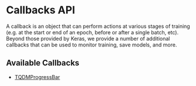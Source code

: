 # Callbacks API

A callback is an object that can perform actions at various stages of training (e.g. at the start or end of an epoch, before or after a single batch, etc). Beyond those provided by Keras, we provide a number of additional callbacks that can be used to monitor training, save models, and more.

## Available Callbacks

* [TQDMProgressBar](tqdm_progress_bar.md)
